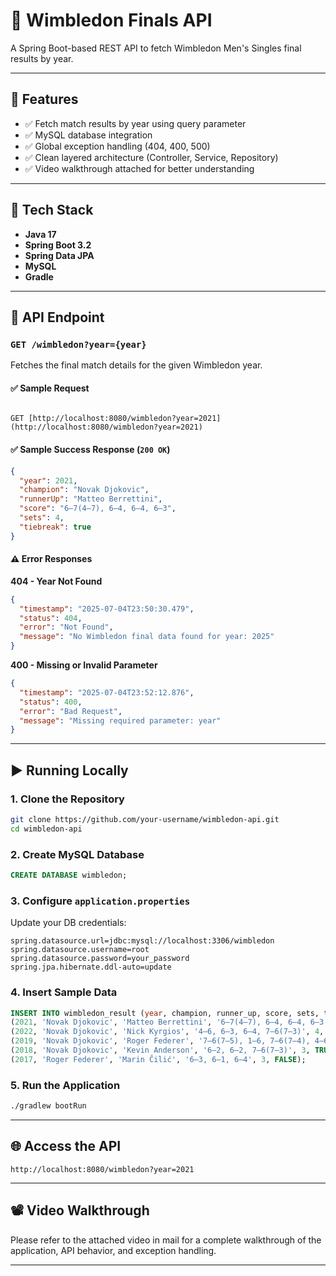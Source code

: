# 🎾 Wimbledon Finals API

A Spring Boot-based REST API to fetch Wimbledon Men's Singles final results by year.  

---

## 📌 Features

- ✅ Fetch match results by year using query parameter
- ✅ MySQL database integration
- ✅ Global exception handling (404, 400, 500)
- ✅ Clean layered architecture (Controller, Service, Repository)
- ✅ Video walkthrough attached for better understanding

---

## 🔧 Tech Stack

- **Java 17**
- **Spring Boot 3.2**
- **Spring Data JPA**
- **MySQL**
- **Gradle**

---

## 📂 API Endpoint

### `GET /wimbledon?year={year}`

Fetches the final match details for the given Wimbledon year.

#### ✅ Sample Request

```

GET [http://localhost:8080/wimbledon?year=2021](http://localhost:8080/wimbledon?year=2021)

````

#### ✅ Sample Success Response (`200 OK`)

```json
{
  "year": 2021,
  "champion": "Novak Djokovic",
  "runnerUp": "Matteo Berrettini",
  "score": "6–7(4–7), 6–4, 6–4, 6–3",
  "sets": 4,
  "tiebreak": true
}
````

#### ⚠️ Error Responses

**404 - Year Not Found**

```json
{
  "timestamp": "2025-07-04T23:50:30.479",
  "status": 404,
  "error": "Not Found",
  "message": "No Wimbledon final data found for year: 2025"
}
```

**400 - Missing or Invalid Parameter**

```json
{
  "timestamp": "2025-07-04T23:52:12.876",
  "status": 400,
  "error": "Bad Request",
  "message": "Missing required parameter: year"
}
```

---

## ▶️ Running Locally

### 1. Clone the Repository

```bash
git clone https://github.com/your-username/wimbledon-api.git
cd wimbledon-api
```

### 2. Create MySQL Database

```sql
CREATE DATABASE wimbledon;
```

### 3. Configure `application.properties`

Update your DB credentials:

```properties
spring.datasource.url=jdbc:mysql://localhost:3306/wimbledon
spring.datasource.username=root
spring.datasource.password=your_password
spring.jpa.hibernate.ddl-auto=update
```

### 4. Insert Sample Data

```sql
INSERT INTO wimbledon_result (year, champion, runner_up, score, sets, tiebreak) VALUES
(2021, 'Novak Djokovic', 'Matteo Berrettini', '6–7(4–7), 6–4, 6–4, 6–3', 4, TRUE),
(2022, 'Novak Djokovic', 'Nick Kyrgios', '4–6, 6–3, 6–4, 7–6(7–3)', 4, TRUE),
(2019, 'Novak Djokovic', 'Roger Federer', '7–6(7–5), 1–6, 7–6(7–4), 4–6, 13–12(7–3)', 5, TRUE),
(2018, 'Novak Djokovic', 'Kevin Anderson', '6–2, 6–2, 7–6(7–3)', 3, TRUE),
(2017, 'Roger Federer', 'Marin Čilić', '6–3, 6–1, 6–4', 3, FALSE);
```

### 5. Run the Application

```bash
./gradlew bootRun
```

---

## 🌐 Access the API

```
http://localhost:8080/wimbledon?year=2021
```

---

## 📽️ Video Walkthrough

Please refer to the attached video in mail for a complete walkthrough of the application, API behavior, and exception handling.

---

